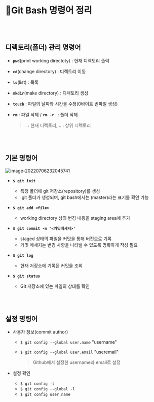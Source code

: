 # 📝Git Bash 명령어 정리

<br/><br/>

## 디렉토리(폴더) 관리 명령어

- **`pwd`**(print working directoty) : 현재 디렉토리 출력

- **`cd`**(change directory) : 디렉토리 이동

- **`ls`**(list) : 목록

- **`mkdir`**(make directory) : 디렉토리 생성

- **`touch`** : 파일의 날짜와 시간을 수정(0바이트 빈파일 생성)

- **`rm`** : 파일 삭제 / **`rm -r `** : 폴더 삭제

  > . : 현재 디렉토리, .. : 상위 디렉토리

<br/><br/>

## 기본 명령어

![image-20220706232045741](C:\Users\diehd\AppData\Roaming\Typora\typora-user-images\image-20220706232045741.png)

- **`$ git init`**
  - 특정 폴더에 git 저장소(repository)를 생성
  - .git 폴더가 생성되며, git bash에서는 (master)라는 표기를 확인 가능

- **`$ git add <file>`**
  - working directory 상의 변경 내용을 staging area에 추가
- **`$ git commit -m '<커밋메세지>'`**
  - staged 상태의 파일을 커밋을 통해 버전으로 기록
  - 커밋 메세지는 변경 사항을 나타낼 수 있도록 명확하게 작성 필요

- **`$ git log`**
  - 현재 저장소에 기록된 커밋을 조회
- **`$ git status`** 
  - Git 저장소에 있는 파일의 상태를 확인

<br/><br/>

## 설정 명령어

- 사용자 정보(commit author)

  - `$ git config --global user.name` "username"

  - `$ git config --global user.email` "useremail"

    > Github에서 설정한 username과 email로 설정

- 설정 확인
  - `$ git config -l`
  - `$ git config --global -l`
  - `$ git config user.name`